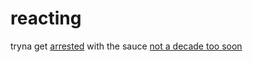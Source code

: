 # reacting

tryna get [arrested][arrested] with the sauce [not a decade too soon][fielding]

[arrested]: https://www.researchgate.net/publication/4083481_Extending_the_REpresentational_State_Transfer_REST_architectural_style_for_decentralized_systems
[fielding]: https://roy.gbiv.com/untangled/2008/rest-apis-must-be-hypertext-driven
